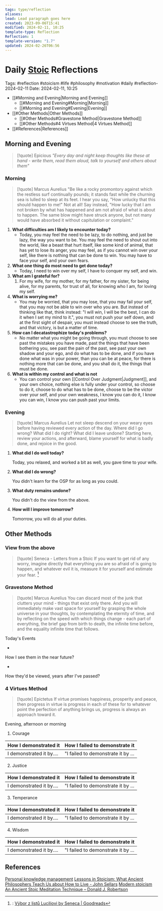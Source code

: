 ```yaml
---
tags: type/reflection
aliases: 
lead: Lead paragraph goes here
created: 2023-09-06T15:41
modified: 2024-02-11, 10:25
template-type: Reflection
Reflection: 1
template-version: "1.7"
updated: 2024-02-26T06:56
---
```

# Daily [Stoic](../SLIP-BOX/Stoicism.md) Reflections

Tags:  #reflection #stoicism #life #philosophy #motivation #daily #reflection-2024-02-11
Date: 2024-02-11, 10:25

- [[#Morning and Evening|Morning and Evening]]
	- [[#Morning and Evening#Morning|Morning]]
	- [[#Morning and Evening#Evening|Evening]]
- [[#Other Methods|Other Methods]]
	- [[#Other Methods#Gravestone Method|Gravestone Method]]
	- [[#Other Methods#4 Virtues Method|4 Virtues Method]]
- [[#References|References]]


## Morning and Evening

> [!quote] Epicious 
> _"Every day and night keep thoughts like these at hand - write them, read them aloud, talk to yourself and others about them"_
### Morning

> [!quote] Marcus Aurelius
> "Be like a rocky promontory against which the restless surf continually pounds; it stands fast while the churning sea is lulled to sleep at its feet. I hear you say, "How unlucky that this should happen to me!" Not at all! Say instead, "How lucky that I am not broken by what has happened and am not afraid of what is about to happen. The same blow might have struck anyone, but not many would have absorbed it without capitulation or complaint."

1. **What difficulties am I likely to encounter today?**
	- Today, you may feel the need to be lazy, to do nothing, and just be lazy, the way you want to be. You may feel the need to shout out into the world, like a beast that hurt itself, like some kind of animal, that has yet to lose its anger, you may feel, as if you cannot win over your self, like there is nothing that can be done to win. You may have to face your self, and your own fears.
2. **What one thing do most need to get done today?**
	- Today, I need to win over my self, I have to conquer my self, and win.
1. **What am I grateful for?**
	1. For my wife, for my mother, for my father, for my sister, for being alive, for my parents, for trust of all, for knowing who I am, for loving my self.
2. **What is worrying me?**
	- You may be worried, that you may lose, that you may fail your self, that you may not be able to win over who you are. But instead of thinking like that, think instead: "I will win, I will be the best, I can do it when I set my mind to it.", you must not push your self down, and at the first sight of despair, you must instead choose to see the truth, and that victory, is but a matter of time.
3. **How can I decatastrophize today's problems?**
	- No matter what you might be going through, you must choose to see past the mistakes you have made, past the things that have been bothering you, see past the pain of the past, see past your own shadow and your ego, and do what has to be done, and if you have done what was in your power, than you can be at peace, for there is nothing more that can be done, and you shall do it, the things that must be done.
4. **What is within my control and what is not**
	- You can control your own [[Control Over Judgment|Judgment]], and your own choice, nothing else is fully under your control, so choose to do it, choose to do what has to be done, choose to be the victor over your self, and your own weakness, I know you can do it, I know you can win, I know you can push past your limits.

### Evening

> [!quote] Marcus Aurelius
> Let not sleep descend on your weary eyes before having reviewed every action of the day. Where did I go wrong? What did I do right? What did I leave undone? Starting here, review your actions, and afterward, blame yourself for what is badly done, and rejoice in the good.

1. **What did I do well today?**

	Today, you relaxed, and worked a bit as well, you gave time to your wife.

2. **What did I do wrong?**

	You didn't learn for the OSP for as long as you could.

4. **What duty remains undone?**

	You didn't do the view from the above.

5. **How will I improve tomorrow?**

	Tomorrow, you will do all your duties. 

## Other Methods

### View from the above

> [!quote] Seneca - Letters from a Stoic
> If you want to get rid of any worry, imagine directly that everything you are so afraid of is going to happen, and whatever evil it is, measure it for yourself and estimate your fear. [^Seneca]


### Gravestone Method

> [!quote] Marcus Aurelius
> You can discard most of the junk that clutters your mind - things that exist only there. And you will immediately make vast space for yourself by grasping the whole universe in your thoughts, by contemplating the eternity of time, and by reflecting on the speed with which things change - each part of everything, the brief gap from birth to death, the infinite time before, and the equality infinite time that follows. 

Today's Events 

-

How I see them in the near future? 

-

How they'd be viewed, years after I've passed?

### 4 Virtues Method

> [!quote] Epictetus 
> If virtue promises happiness, prosperity and peace, then progress in virtue is progress in each of these for to whatever point the perfection of anything brings us, progress is always an approach toward it.

Evening, afternoon or morning

1. Courage 

| How I demonstrated it  | How I failed to demonstrate it |
| ------------------- | ---------------- |
| I demonstrated it by....                 | "I failed to demonstrate it by ...              |

2. Justice

| How I demonstrated it  | How I failed to demonstrate it |
| ------------------- | ---------------- |
| I demonstrated it by....                 | "I failed to demonstrate it by ...             

3. Temperance

| How I demonstrated it  | How I failed to demonstrate it |
| ------------------- | ---------------- |
| I demonstrated it by....                 | "I failed to demonstrate it by ...             

4. Wisdom

| How I demonstrated it  | How I failed to demonstrate it |
| ------------------- | ---------------- |
| I demonstrated it by....                 | "I failed to demonstrate it by ...             

## References

[Personal knowledge management](Personal%20knowledge%20management.md)
[Lessons in Stoicism: What Ancient Philosophers Teach Us about How to Live - John Sellars](https://books.google.cz/books/about/Lessons_in_Stoicism.html?id=ky84zQEACAAJ&redir_esc=y)
[Modern stoicism](https://modernstoicism.com/)
[An Ancient Stoic Meditation Technique – Donald J. Robertson](https://donaldrobertson.name/2017/03/22/an-ancient-stoic-meditation-technique/)

[^Seneca]:: [Výbor z listů Luciliovi by Seneca | Goodreads](https://www.goodreads.com/book/show/23340595-v-bor-z-list-luciliovi) 